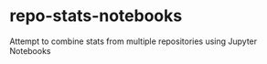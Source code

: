 # repo-stats-notebooks

Attempt to combine stats from multiple repositories using Jupyter Notebooks
